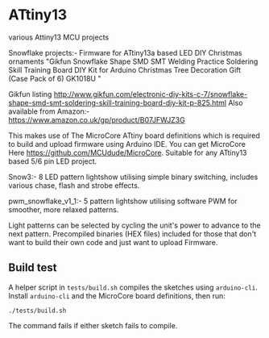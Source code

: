 # ATtiny13
various Attiny13 MCU projects

Snowflake projects:-
Firmware for ATtiny13a based LED DIY Christmas ornaments "Gikfun Snowflake Shape SMD SMT Welding Practice Soldering Skill Training Board DIY Kit for Arduino Christmas Tree Decoration Gift (Case Pack of 6) GK1018U "

Gikfun listing http://www.gikfun.com/electronic-diy-kits-c-7/snowflake-shape-smd-smt-soldering-skill-training-board-diy-kit-p-825.html
Also available from Amazon:- https://www.amazon.co.uk/gp/product/B07JFWJZ3G

This makes use of The MicroCore ATtiny board definitions which is required to build and upload firmware using Arduino IDE.
You can get MicroCore Here https://github.com/MCUdude/MicroCore. Suitable for any ATtiny13 based 5/6 pin LED project.

Snow3:- 8 LED pattern lightshow utilising simple binary switching, includes various chase, flash and strobe effects.

pwm_snowflake_v1_1:-  5 pattern lightshow utilising software PWM for smoother, more relaxed patterns. 

Light patterns can be selected by cycling the unit's power to advance to the next pattern.
Precompiled binaries (HEX files) included for those that don't want to build their own code and just want to upload Firmware.

## Build test

A helper script in `tests/build.sh` compiles the sketches using `arduino-cli`.
Install `arduino-cli` and the MicroCore board definitions, then run:

```
./tests/build.sh
```

The command fails if either sketch fails to compile.
